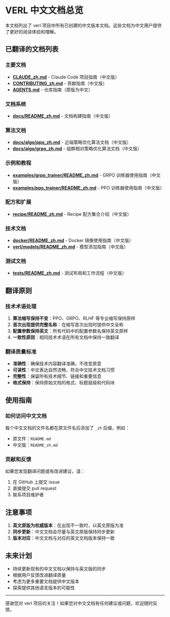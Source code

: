 # VERL 中文文档总览

本文档列出了 verl 项目中所有已创建的中文版本文档。这些文档为中文用户提供了更好的阅读体验和理解。

## 已翻译的文档列表

### 主要文档
- **[CLAUDE_zh.md](./CLAUDE.md)** - Claude Code 项目指南（中文版）
- **[CONTRIBUTING_zh.md](./CONTRIBUTING_zh.md)** - 贡献指南（中文版）
- **[AGENTS.md](./AGENTS.md)** - 仓库指南（原版为中文）

### 文档系统
- **[docs/README_zh.md](./docs/README_zh.md)** - 文档构建指南（中文版）

### 算法文档
- **[docs/algo/ppo_zh.md](./docs/algo/ppo_zh.md)** - 近端策略优化算法文档（中文版）
- **[docs/algo/grpo_zh.md](./docs/algo/grpo_zh.md)** - 组群相对策略优化算法文档（中文版）

### 示例和教程
- **[examples/grpo_trainer/README_zh.md](./examples/grpo_trainer/README_zh.md)** - GRPO 训练器使用指南（中文版）
- **[examples/ppo_trainer/README_zh.md](./examples/ppo_trainer/README_zh.md)** - PPO 训练器使用指南（中文版）

### 配方和扩展
- **[recipe/README_zh.md](./recipe/README_zh.md)** - Recipe 配方集合介绍（中文版）

### 技术文档
- **[docker/README_zh.md](./docker/README_zh.md)** - Docker 镜像使用指南（中文版）
- **[verl/models/README_zh.md](./verl/models/README_zh.md)** - 模型添加指南（中文版）

### 测试文档
- **[tests/README_zh.md](./tests/README_zh.md)** - 测试布局和工作流程（中文版）

## 翻译原则

### 技术术语处理
1. **算法缩写保持不变**：PPO、GRPO、RLHF 等专业缩写保持原样
2. **首次出现提供完整名称**：在缩写首次出现时提供中文全称
3. **配置参数保持英文**：所有代码中的配置参数名保持英文原样
4. **一致性原则**：相同技术术语在所有文档中保持一致翻译

### 翻译质量标准
- **准确性**：确保技术内容翻译准确，不改变原意
- **可读性**：中文表达自然流畅，符合中文技术文档习惯
- **完整性**：保留所有技术细节、链接和重要信息
- **格式保持**：保持原始文档的格式、标题层级和代码块

## 使用指南

### 如何访问中文文档
每个中文文档的文件名都在原文件名后添加了 `_zh` 后缀，例如：
- 原文件：`README.md`
- 中文版：`README_zh.md`

### 贡献和反馈
如果您发现翻译问题或有改进建议，请：
1. 在 GitHub 上提交 issue
2. 直接提交 pull request
3. 联系项目维护者

## 注意事项

1. **英文原版为权威版本**：在出现不一致时，以英文原版为准
2. **同步更新**：中文文档会尽量与英文原版保持同步更新
3. **版本对应**：中文文档与对应的英文文档版本保持一致

## 未来计划

- 持续更新现有的中文文档以保持与英文版的同步
- 根据用户反馈改进翻译质量
- 考虑为更多重要文档提供中文版本
- 探索提供其他语言版本的可能性

---

感谢您对 verl 项目的关注！如果您对中文文档有任何建议或问题，欢迎随时反馈。